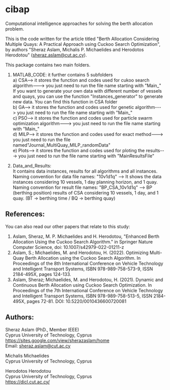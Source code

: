 # cibap
Computational intelligence approaches for solving the berth allocation problem.

This is the code written for the article titled "Berth Allocation Considering Multiple Quays: A Practical Approach using Cuckoo Search Optimization", by authors "Sheraz Aslam, Michalis P. Michaelides and Herodotos Herodotou" (sheraz.aslam@cut.ac.cy).

This package contains two main folders.

1. MATLAB_CODE:
it further contains 5 subfolders <br />
a) CSA--> it stores the function and codes used for cukoo search algorithm---> you just need to run the file name starting with "Main_" <br />
If you want to generate your own data with different number of vessels and quays, you can use the function "Instances_generator" to generate new data. You
can find this function in CSA folder <br />
b) GA--> it stores the function and codes used for genetic algorithm---> you just need to run the file name starting with "Main_" <br />
c) PSO--> it stores the function and codes used for particle swarm optimization algorithm---> you just need to run the file name starting with "Main_" <br />
d) MILP--> it stores the function and codes used for exact method---> you just need to run the file named"Journal_MultiQuay_MILP_randomData" <br />
e) Plots--> it stores the function and codes used for ploting the results---> you just need to run the file name starting with "MainResultsFile" <br />

2. Data_and_Results: <br />
It contains data instances, results for all algorithms and all instances. <br />
Naming convention for data file names: "10v1d1q" --> It shows the data instances considering 10 vessels, 1 day planning horizon, and 1 quay. <br />
Naming convention for result file names: "BP_CSA_10v1d1q" --> BP (berthing position) results of CSA considering 10 vessels, 1 day, and 1 quay. (BT -> berthing time / BQ -> berthing quay) <br />

References:
-----------
You can also read our other papers that relate to this study: <br />

1. Aslam, Sheraz, M. P. Michaelides and H. Herodotou, "Enhanced Berth Allocation Using the Cuckoo Search Algorithm." in Springer Nature Computer Science, doi: 10.1007/s42979-022-01211-z
2. Aslam, S.; Michaelides, M. and Herodotou, H. (2022). Optimizing Multi-Quay Berth Allocation using the Cuckoo Search Algorithm.  In Proceedings of the 8th International Conference on Vehicle Technology and Intelligent Transport Systems, ISBN 978-989-758-573-9, ISSN 2184-495X, pages 124-133. 
3. Aslam, Sheraz; Michaelides, M. and Herodotou, H. (2021). Dynamic and Continuous Berth Allocation using Cuckoo Search Optimization.  In Proceedings of the 7th International Conference on Vehicle Technology and Intelligent Transport Systems, ISBN 978-989-758-513-5, ISSN 2184-495X, pages 72-81.  DOI: 10.5220/0010436600720081

Authors:
--------
Sheraz Aslam (PhD., Member IEEE) <br />
Cyprus University of Technology, Cyprus <br />
https://sites.google.com/view/sherazaslam/home <br />
Email: sheraz.aslam@cut.ac.cy <br />

Michalis Michaelides <br />
Cyprus University of Technology, Cyprus <br />

Herodotos Herodotou <br />
Cyprus University of Technology, Cyprus <br />
https://dicl.cut.ac.cy/

